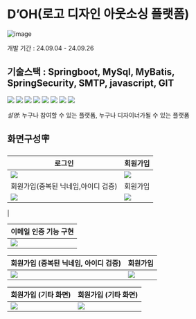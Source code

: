 # D’OH(로고 디자인 아웃소싱 플랫폼)
![image](https://github.com/user-attachments/assets/4ac13604-ab82-47f3-8dfe-331c8d2f2bcb)

개발 기간 : 24.09.04 - 24.09.26


기술스택 : Springboot, MySql, MyBatis, SpringSecurity, SMTP, javascript, GIT
---

<img src="https://img.shields.io/badge/html5-E34F26?style=for-the-badge&logo=html5&logoColor=white">
<img src="https://img.shields.io/badge/css-1572B6?style=for-the-badge&logo=css3&logoColor=white"> 
<img src="https://img.shields.io/badge/javascript-F7DF1E?style=for-the-badge&logo=javascript&logoColor=black"> 
<img src="https://img.shields.io/badge/jquery-0769AD?style=for-the-badge&logo=jquery&logoColor=white">
<img src="https://img.shields.io/badge/mysql-4479A1?style=for-the-badge&logo=mysql&logoColor=white"> 
<img src="https://img.shields.io/badge/spring-6DB33F?style=for-the-badge&logo=spring&logoColor=white"> 
<img src="https://img.shields.io/badge/github-181717?style=for-the-badge&logo=github&logoColor=white">
<img src="https://img.shields.io/badge/git-F05032?style=for-the-badge&logo=git&logoColor=white">

*설명*: 누구나 참여할 수 있는 플랫폼, 누구나 디자이너가될 수 있는 플랫폼

화면구성🪧
---

|로그인|회원가입|
| ------ | -------- |
|<img src="https://github.com/user-attachments/assets/104e48c0-dc45-4180-91af-5c1b8bb70999">|<img src="https://github.com/user-attachments/assets/ff37ffc8-366d-4845-abe6-cb2a5e5d914d">
|회원가입(중복된 닉네임,아이디 검증)|회원가입|
|<img src="https://github.com/user-attachments/assets/b87e6d81-09a3-4c81-92fa-374217143e38">|<img src="https://github.com/user-attachments/assets/d84b575f-c5a5-4669-89b7-6fee63e72811">|<img src="https://github.com/user-attachments/assets/c04930ae-709f-44a3-8a9e-e817198b5db7">|<img src="https://github.com/user-attachments/assets/c04930ae-709f-44a3-8a9e-e817198b5db7">
|

| 이메일 인증 기능 구현 |
| ------------------- |
| <img src="https://github.com/user-attachments/assets/47bf3c5e-711b-432e-af5d-417aed3ad47d"> |



| 회원가입 (중복된 닉네임, 아이디 검증) | 회원가입 |
| -------------------------------------- | -------- |
| <img src="https://github.com/user-attachments/assets/b87e6d81-09a3-4c81-92fa-374217143e38"> | <img src="https://github.com/user-attachments/assets/d84b575f-c5a5-4669-89b7-6fee63e72811"> |

| 회원가입 (기타 화면) | 회원가입 (기타 화면) |
| ------------------- | -------------------- |
| <img src="https://github.com/user-attachments/assets/c04930ae-709f-44a3-8a9e-e817198b5db7"> | <img src="https://github.com/user-attachments/assets/c04930ae-709f-44a3-8a9e-e817198b5db7"> |








